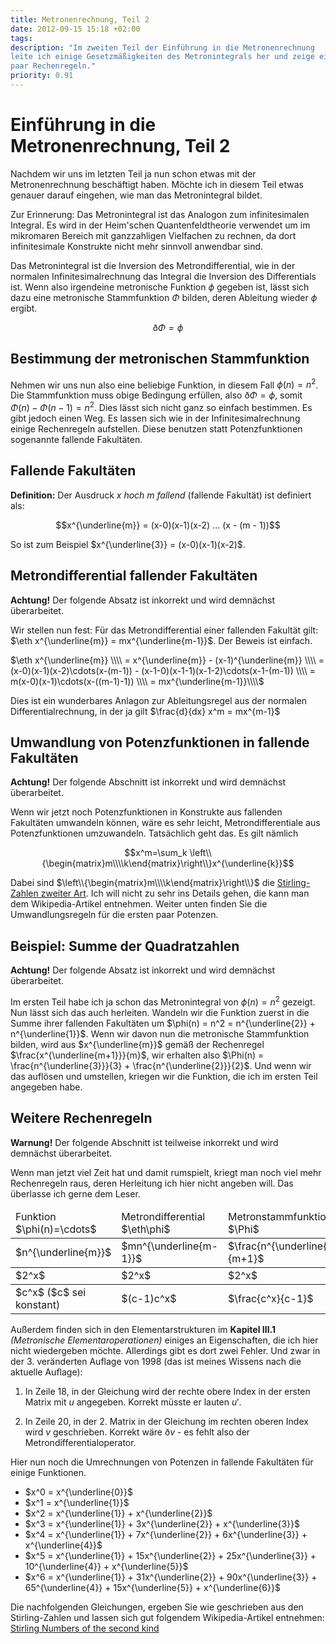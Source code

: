 ```yaml
---
title: Metronenrechnung, Teil 2
date: 2012-09-15 15:18 +02:00
tags:
description: "Im zweiten Teil der Einführung in die Metronenrechnung
leite ich einige Gesetzmäßigkeiten des Metronintegrals her und zeige ein
paar Rechenregeln."
priority: 0.91
---
```


# Einführung in die Metronenrechnung, Teil 2

Nachdem wir uns im letzten Teil ja nun schon etwas mit der
Metronenrechnung beschäftigt haben. Möchte ich in diesem Teil etwas
genauer darauf eingehen, wie man das Metronintegral bildet.

Zur Erinnerung: Das Metronintegral ist das Analogon zum infinitesimalen
Integral. Es wird in der Heim'schen Quantenfeldtheorie verwendet um im
mikromaren Bereich mit ganzzahligen Vielfachen zu rechnen, da dort
infinitesimale Konstrukte nicht mehr sinnvoll anwendbar sind.

Das Metronintegral ist die Inversion des Metrondifferential, wie in der
normalen Infinitesimalrechnung das Integral die Inversion des
Differentials ist. Wenn also irgendeine metronische Funktion $\phi$
gegeben ist, lässt sich dazu eine metronische Stammfunktion $\Phi$
bilden, deren Ableitung wieder $\phi$ ergibt.

$$\eth\Phi = \phi$$

## Bestimmung der metronischen Stammfunktion

Nehmen wir uns nun also eine beliebige Funktion, in diesem Fall 
$\phi(n) = n^2$. Die Stammfunktion muss obige Bedingung erfüllen, also
$\eth\Phi = \phi$, somit $\Phi(n) - \Phi(n-1) = n^2$. Dies lässt sich
nicht ganz so einfach bestimmen. Es gibt jedoch einen Weg. Es lassen sich wie in
der Infinitesimalrechnung einige Rechenregeln aufstellen. Diese benutzen
statt Potenzfunktionen sogenannte fallende Fakultäten.

## Fallende Fakultäten

<b>Definition:</b>
Der Ausdruck <i>x hoch m fallend</i> (fallende Fakultät) ist definiert als:

$$x^{\underline{m}} = (x-0)(x-1)(x-2) ... (x - (m - 1))$$

So ist zum Beispiel $x^{\underline{3}} = (x-0)(x-1)(x-2)$.

## Metrondifferential fallender Fakultäten
<div class="alert alert-error">
  <b>Achtung!</b> Der folgende Absatz ist inkorrekt und wird demnächst
überarbeitet.
</div>

Wir stellen nun fest: Für das Metrondifferential einer fallenden
Fakultät gilt: $\eth x^{\underline{m}} = mx^{\underline{m-1}}$. Der Beweis ist
einfach. 

$\eth x^{\underline{m}} \\\\
  = x^{\underline{m}} - (x-1)^{\underline{m}} \\\\
  = (x-0)(x-1)(x-2)\cdots(x-(m-1)) - (x-1-0)(x-1-1)(x-1-2)\cdots(x-1-(m-1)) \\\\
  = m(x-0)(x-1)\cdots(x-((m-1)-1)) \\\\
  = mx^{\underline{m-1}}\\\\$

Dies ist ein wunderbares Anlagon zur Ableitungsregel aus der normalen
Differentialrechnung, in der ja gilt $\frac{d}{dx} x^m = mx^{m-1}$ 

## Umwandlung von Potenzfunktionen in fallende Fakultäten

<div class="alert alert-error">
  <b>Achtung!</b> Der folgende Abschnitt ist inkorrekt und wird demnächst
überarbeitet.
</div>

Wenn wir jetzt noch Potenzfunktionen in Konstrukte aus fallenden
Fakultäten umwandeln können, wäre es sehr leicht, Metrondifferentiale
aus Potenzfunktionen umzuwandeln. Tatsächlich geht das. Es gilt nämlich

$$x^m=\sum_k \left\\{\begin{matrix}m\\\\k\end{matrix}\right\\}x^{\underline{k}}$$

Dabei sind $\left\\{\begin{matrix}m\\\\k\end{matrix}\right\\}$ die
[Stirling-Zahlen zweiter
Art](http://de.wikipedia.org/wiki/Stirling-Zahl). Ich will nicht zu sehr
ins Details gehen, die kann man dem Wikipedia-Artikel entnehmen. Weiter
unten finden Sie die Umwandlungsregeln für die ersten paar Potenzen.

## Beispiel: Summe der Quadratzahlen

<div class="alert alert-error">
  <b>Achtung!</b> Der folgende Absatz ist inkorrekt und wird demnächst
überarbeitet.
</div>

Im ersten Teil habe ich ja schon das Metronintegral von $\phi(n) = n^2$
gezeigt. Nun lässt sich das auch herleiten. Wandeln wir die Funktion
zuerst in die Summe ihrer fallenden Fakultäten um $\phi(n) = n^2 =
n^{\underline{2}} + n^{\underline{1}}$. Wenn wir davon nun die
metronische Stammfunktion bilden, wird aus $x^{\underline{m}}$ gemäß der
Rechenregel $\frac{x^{\underline{m+1}}}{m}$, wir erhalten also $\Phi(n) =
\frac{n^{\underline{3}}}{3} + \frac{n^{\underline{2}}}{2}$.  Und wenn
wir das auflösen und umstellen, kriegen wir die Funktion, die ich im
ersten Teil angegeben habe.

## Weitere Rechenregeln

<div class="alert alert-warning">
  <b>Warnung!</b> Der folgende Abschnitt ist teilweise inkorrekt und
wird demnächst überarbeitet.
</div>

Wenn man jetzt viel Zeit hat und damit rumspielt, kriegt man noch viel
mehr Rechenregeln raus, deren Herleitung ich hier nicht angeben will.
Das überlasse ich gerne dem Leser.

<table class="table">
  <thead>
    <tr>
      <td>Funktion $\phi(n)=\cdots$</td>
      <td>Metrondifferential $\eth\phi$</td>
      <td>Metronstammfunktion $\Phi$</td>
    </tr>
  </thead>
  <tbody>
    <tr>
      <td>$n^{\underline{m}}$</td>
      <td>$mn^{\underline{m-1}}$</td>
      <td>$\frac{n^{\underline{m+1}}}{m+1}$</td>
    </tr>
  </tbody>
  <tbody>
    <tr>
      <td>$2^x$</td>
      <td>$2^x$</td>
      <td>$2^x$</td>
    </tr>
  </tbody>
  <tbody>
    <tr>
      <td>$c^x$ ($c$ sei konstant)</td>
      <td>$(c-1)c^x$</td>
      <td>$\frac{c^x}{c-1}$</td>
    </tr>
  </tbody>
</table>

Außerdem finden sich in den Elementarstrukturen im <b>Kapitel III.1</b>
<i>(Metronische Elementaroperationen)</i> einiges an Eigenschaften, die
ich hier nicht wiedergeben möchte. Allerdings gibt es dort zwei Fehler.
Und zwar in der 3. veränderten Auflage von 1998 (das ist meines Wissens
nach die aktuelle Auflage):

1. In Zeile 18, in der Gleichung wird der rechte obere Index in der
ersten Matrix mit $u$ angegeben. Korrekt müsste er lauten $u'$.

2. In Zeile 20, in der 2. Matrix in der Gleichung im rechten oberen
Index wird $v$ geschrieben. Korrekt wäre $\eth v$ - es fehlt also der
Metrondifferentialoperator.

Hier nun noch die Umrechnungen von Potenzen in fallende Fakultäten für
einige Funktionen.

* $x^0 = x^{\underline{0}}$
* $x^1 = x^{\underline{1}}$
* $x^2 = x^{\underline{1}} + x^{\underline{2}}$
* $x^3 = x^{\underline{1}} + 3x^{\underline{2}} + x^{\underline{3}}$
* $x^4 = x^{\underline{1}} + 7x^{\underline{2}} + 6x^{\underline{3}} + x^{\underline{4}}$
* $x^5 = x^{\underline{1}} + 15x^{\underline{2}} + 25x^{\underline{3}} + 10^{\underline{4}} + x^{\underline{5}}$
* $x^6 = x^{\underline{1}} + 31x^{\underline{2}} + 90x^{\underline{3}} + 65^{\underline{4}} + 15x^{\underline{5}} + x^{\underline{6}}$

Die nachfolgenden Gleichungen, ergeben Sie wie geschrieben aus den
Stirling-Zahlen und lassen sich gut folgendem Wikipedia-Artikel entnehmen:
[Stirling Numbers of the second
kind](http://en.wikipedia.org/wiki/Stirling_numbers_of_the_second_kind#Table_of_values)

